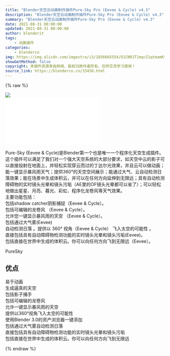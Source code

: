 ```yaml
---
title: "Blender天空云动画制作插件Pure-Sky Pro (Eevee & Cycle) v4.3"
description: "Blender天空云动画制作插件Pure-Sky Pro (Eevee & Cycle) v4.3"
summary: "Blender天空云动画制作插件Pure-Sky Pro (Eevee & Cycle) v4.3"
date: 2021-08-31 00:00:00
updated: 2021-08-31 00:00:00
author: blenderit
tags: 
    - 动画插件
categories:
    - blenderco
img: https://img.alicdn.com/imgextra/i3/1856665554/O1CN01T1mqcI1qtmamKtKpG_!!1856665554.jpg
showGetMethod: false
copyright: 本插件资源来自网络，版权归原作者所有，仅供交流学习使用！
source_link: https://blenderco.cn/33450.html
---
```


{% raw %}
<p><img class="aligncenter" src="https://img.c4dco.com/img/C4Dmx20210831172745.png"><br>
<iframe src="//player.bilibili.com/player.html?aid=420203748&amp;bvid=BV1d3411B71o&amp;cid=400861855&amp;page=1" frameborder="no" scrolling="no" allowfullscreen="allowfullscreen"> </iframe></p><p>Pure-Sky (Eevee &amp; Cycle)是Blender第一个也是唯一一个程序化天空生成插件。这个插件可以满足了我们对一个强大天空系统的大部分要求，如天空中云的影子可以直接投射在地面上，并轻松实现穿云而过的丁达尔光效果，并且云可以做动画；能一键显示暴风雨天气；提供360°的天空空间展示；能通过大气、云自动检测日落效果；能在场景中生成体积云，并可以在任何方向延伸到无限远；具有自动检测障碍物的实时镜头光晕和镜头污垢（AE里的OF镜头光晕都可以省了）；可以轻松地做出星星、月亮、暮光、彩虹、程序化龙卷风等天气效果。<br data-filtered="filtered">主要功能包括：<br data-filtered="filtered">包括shadow catcher阴影捕捉（Eevee &amp; Cycle）。<br data-filtered="filtered">包括可编辑的龙卷风 （Eevee &amp; Cycle）。<br data-filtered="filtered">允许您一键显示暴风雨的天空 （Eevee &amp; Cycle）。<br data-filtered="filtered">包括通过大气雾(Eevee)<br data-filtered="filtered">自动检测日落 。提供以 360° 视角（Eevee &amp; Cycle） 飞入太空的可能性 。<br data-filtered="filtered">直接包括具有自动障碍物检测功能的实时镜头光晕和镜头污垢(Eevee)。<br data-filtered="filtered">包括直接在世界中生成的体积云。你可以向任何方向飞到无限远（Eevee）。</p><p>PureSky</p><h2><strong>优点</strong></h2><p>易于动画<br>
生成逼真的天空<br>
包括影子捕手<br>
包括可编辑的龙卷风<br>
允许一键显示暴风雨的天空<br>
提供以360°视角飞入太空的可能性<br>
使用Blender 3.0的资产浏览器一键添加<br>
包括通过大气雾自动检测日落<br>
直接包括具有自动障碍物检测功能的实时镜头光晕和镜头污垢<br>
包括直接在世界中生成的体积云。你可以向任何方向飞到无限远</p>
<div style="display: none">blenderco</div>
{% endraw %}